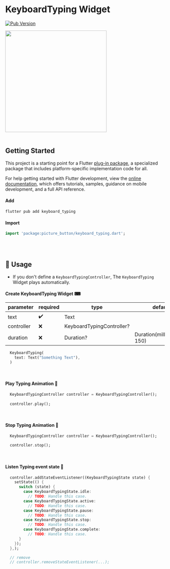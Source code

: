 # KeyboardTyping Widget
[![Pub Version](https://img.shields.io/pub/v/torchx?color=blue)](https://pub.dev/packages/keyboard_typing)

<img src="https://github.com/user-attachments/assets/687af0c6-bf6c-4b6c-a63e-330f8c4d9a70" width="320">

<br/>
<br/>

## Getting Started

This project is a starting point for a Flutter
[plug-in package](https://flutter.dev/developing-packages/keyboard_typing),
a specialized package that includes platform-specific implementation code for all.

For help getting started with Flutter development, view the
[online documentation](https://flutter.dev/docs), which offers tutorials,
samples, guidance on mobile development, and a full API reference.

#### Add
```text
flutter pub add keyboard_typing
```

#### Import
```dart
import 'package:picture_button/keyboard_typing.dart';
```

<br/>
<br/>

## 🚀 Usage
- If you don't define a `KeyboardTypingController`, The `KeyboardTyping` Widget plays automatically.


#### Create KeyboardTyping Widget ⌨

| parameter       | required            | type                       | default                     |
|-----------------|---------------------|----------------------------|-----------------------------|
| text            | :heavy_check_mark:  | Text                       |                             |
| controller      | :x:                 | KeyboardTypingController?  |                             |
| duration        | :x:                 | Duration?                  | Duration(milliseconds: 150) |

```dart
  KeyboardTyping(
    text: Text("Something Text"),
  )
```
<br/>

#### Play Typing Animation 🚩

```dart
  KeyboardTypingController controller = KeyboardTypingController();
  
  controller.play();
```

<br/>

#### Stop Typing Animation 🚧

```dart
  KeyboardTypingController controller = KeyboardTypingController();
  
  controller.stop();
```

<br/>

#### Listen Typing event state  🎈

```dart
  controller.addStateEventListener((KeyboardTypingState state) {
    setState(() {
      switch (state) {
        case KeyboardTypingState.idle:
          // TODO: Handle this case.
        case KeyboardTypingState.active:
          // TODO: Handle this case.
        case KeyboardTypingState.pause:
          // TODO: Handle this case.
        case KeyboardTypingState.stop:
          // TODO: Handle this case.
        case KeyboardTypingState.complete:
          // TODO: Handle this case.
      }
    });
  },);

  // remove
  // controller.removeStateEventListener(...);
```

<br/>
